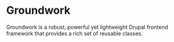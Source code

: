 # Groundwork
Groundwork is a robust, powerful yet lightweight Drupal frontend framework that provides a rich set of reusable classes.
